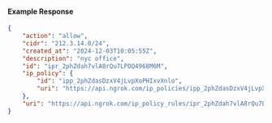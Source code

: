 <!-- Code generated for API Clients. DO NOT EDIT. -->

#### Example Response

```json
{
	"action": "allow",
	"cidr": "212.3.14.0/24",
	"created_at": "2024-12-03T10:05:55Z",
	"description": "nyc office",
	"id": "ipr_2phZdah7vlA8rQu7LPOQ4968M6M",
	"ip_policy": {
		"id": "ipp_2phZdasDzxV4jLvpXoPHIxvXnlo",
		"uri": "https://api.ngrok.com/ip_policies/ipp_2phZdasDzxV4jLvpXoPHIxvXnlo"
	},
	"uri": "https://api.ngrok.com/ip_policy_rules/ipr_2phZdah7vlA8rQu7LPOQ4968M6M"
}
```
